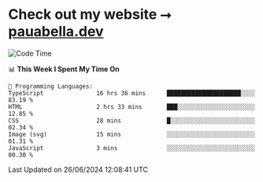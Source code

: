 # Check out my website ⭢ [pauabella.dev](https://pauabella.dev)

<!--START_SECTION:waka-->
![Code Time](http://img.shields.io/badge/Code%20Time-3%2C500%20hrs%2022%20mins-blue)

📊 **This Week I Spent My Time On** 

```text
💬 Programming Languages: 
TypeScript               16 hrs 36 mins      █████████████████████░░░░   83.19 % 
HTML                     2 hrs 33 mins       ███░░░░░░░░░░░░░░░░░░░░░░   12.85 % 
CSS                      28 mins             █░░░░░░░░░░░░░░░░░░░░░░░░   02.34 % 
Image (svg)              15 mins             ░░░░░░░░░░░░░░░░░░░░░░░░░   01.31 % 
JavaScript               3 mins              ░░░░░░░░░░░░░░░░░░░░░░░░░   00.30 % 
```


 Last Updated on 26/06/2024 12:08:41 UTC
<!--END_SECTION:waka-->
